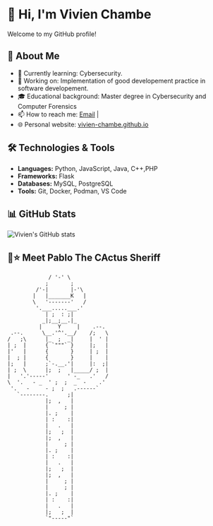 # 👋 Hi, I'm Vivien Chambe

Welcome to my GitHub profile!

## 🚀 About Me

- 🌱 Currently learning: Cybersecurity.
- 💼 Working on: Implementation of good developement practice in software developement.
- 🎓 Educational background: Master degree in Cybersecurity and Computer Forensics
- 📫 How to reach me: [Email](mailto:vivien.chambe@proton.me) |
- 🌐 Personal website: [vivien-chambe.github.io]([https://vivien-chambe.dev](https://vivien-chambe.github.io/))

## 🛠️ Technologies & Tools

- **Languages:** Python, JavaScript, Java, C++,PHP
- **Frameworks:** Flask
- **Databases:** MySQL, PostgreSQL
- **Tools:** Git, Docker, Podman, VS Code

## 📊 GitHub Stats

![Vivien's GitHub stats](https://github-readme-stats.vercel.app/api?username=Vivien-Chambe&show_icons=true&theme=radical)


## 🌵⭐ Meet Pablo The CActus Sheriff  
```           _   _
             / '-' \
            ;       ;
         /'-|       |-'\
        |   |_______K   |
        \   '-------'   /
         '.___.....___.'
            | ;  : ;|
           _|;__;__.|_
          |     Y     |    .--.
 .--.      \__.'^'.__/    /;   \
/   ;\      |_  ;  _|     |  ' |
| ;  |      { `"""` }     |;   |
|'   |      {       }     | ;  |
|  ; |      {       }     |    |
|;   |      ;`-.__.'|     |:  ;|
| ;  \      |;  ;   |_____/ ;  |
|   '.'-----'      ' -_   .'   /
\  '.   - _  ' ;  ;  _  -    .'
 '.   -     - ;  ;   .------`
   `--------.      ;|
            |;  ,   |
            |     ; |
            |. ;    |
            | :    :|
            |   .   |
            |;   ;  |
            |;  ,   |
            |     ; |
            |. ;    |
            | :    :|
            |   .   |
            |;   ;  |
            |;  ,   |
            |     ; |
            |     ; |
            |. ;    |
            | :    :|
            |   .   |
            |;   ;  |
            `"-----"`
```
